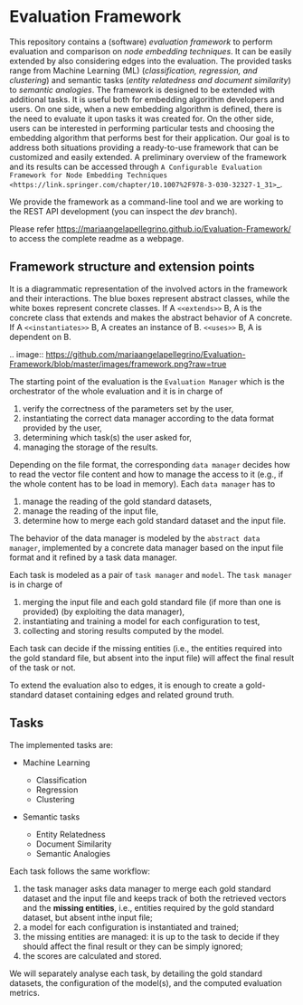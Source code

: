 Evaluation Framework
====================

This repository contains a (software) *evaluation framework* to perform evaluation and comparison on *node embedding techniques*. It can be easily extended by also considering edges into the evaluation. The provided tasks range from Machine Learning (ML) (*classification, regression, and clustering*) and semantic tasks (*entity relatedness and document similarity*) to *semantic analogies*. The framework is designed to be extended with additional tasks. It is  useful both for embedding algorithm developers and users. On one side, when a new embedding algorithm is defined, there is the need to evaluate it upon tasks it was created for. On the other side, users can be interested in performing particular tests and choosing the embedding algorithm that performs best for their application. Our goal is to address both situations providing a ready-to-use framework that can be customized and easily extended. A preliminary overview of the framework and its results can be accessed through `A Configurable Evaluation Framework for Node Embedding Techniques <https://link.springer.com/chapter/10.1007%2F978-3-030-32327-1_31>`_.

We provide the framework as a command-line tool and we are working to the REST API development (you can inspect the *dev* branch).

Please refer https://mariaangelapellegrino.github.io/Evaluation-Framework/ to access the complete readme as a webpage.

Framework structure and extension points
----------------------------------------

It is a diagrammatic representation of the involved actors in the framework and their interactions. The blue boxes represent abstract classes, while the white boxes represent concrete classes. If A `<<extends>>` B, A is the concrete class that extends and makes the abstract behavior of A concrete. If A `<<instantiates>>` B, A creates an instance of B. `<<uses>>` B, A is dependent on B. 

.. image:: https://github.com/mariaangelapellegrino/Evaluation-Framework/blob/master/images/framework.png?raw=true


The starting point of the evaluation is the `Evaluation Manager` which is the orchestrator of the whole evaluation and it is in charge of 

1. verify the correctness of the parameters set by the user, 
2. instantiating the correct data manager according to the data format provided by the user, 
3. determining which task(s) the user asked for, 
4. managing the storage of the results. 

Depending on the file format, the corresponding `data manager` decides how to read the vector file content and how to manage the access to it (e.g., if the whole content has to be load in memory). Each `data manager` has to 

1. manage the reading of the gold standard datasets, 
2. manage the reading of the input file,
3. determine how to merge each gold standard dataset and the input file. 

The behavior of the data manager is modeled by the `abstract data manager`, implemented by a concrete data manager based on the input file format and it refined by a task data manager.

Each task is modeled as a pair of `task manager` and `model`. 
The `task manager` is in charge of 

1) merging the input file and each gold standard file (if more than one is provided) (by exploiting the data manager), 
2) instantiating and training a model for each configuration to test, 
3) collecting and storing results computed by the model. 

Each task can decide if the missing entities (i.e., the entities required into the gold standard file, but absent into the input file) will affect the final result of the task or not. 

To extend the evaluation also to edges, it is enough to create a gold-standard dataset containing edges and related ground truth.

Tasks
-----

The implemented tasks are:

- Machine Learning 

  - Classification 
  - Regression
  - Clustering

- Semantic tasks  

  - Entity Relatedness 
  - Document Similarity 
  - Semantic Analogies
    
Each task follows the same workflow:

1.  the task manager asks data manager to merge each gold standard dataset and the input file and keeps track of both the retrieved vectors and the **missing entities**,  i.e.,  entities  required  by  the  gold  standard  dataset,  but  absent  inthe input file;
2.  a model for each configuration is instantiated and trained;
3.  the missing entities are managed: it is up to the task to decide if they should affect the final result or they can be simply ignored;
4.  the scores are calculated and stored.

We will separately analyse each task, by detailing the gold standard datasets, the configuration of the model(s), and the computed evaluation metrics.
